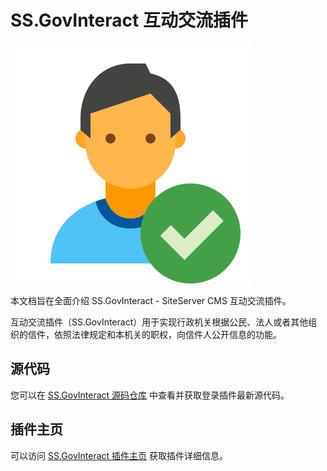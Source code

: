 # SS.GovInteract 互动交流插件

<img src="logo.png" />

本文档旨在全面介绍 SS.GovInteract - SiteServer CMS 互动交流插件。

互动交流插件（SS.GovInteract）用于实现行政机关根据公民、法人或者其他组织的信件，依照法律规定和本机关的职权，向信件人公开信息的功能。

## 源代码

您可以在 [SS.GovInteract 源码仓库](https://github.com/siteserver/ss.application) 中查看并获取登录插件最新源代码。

## 插件主页

可以访问 [SS.GovInteract 插件主页](https://www.siteserver.cn/plugins/plugin.html?id=SS.GovInteract) 获取插件详细信息。
